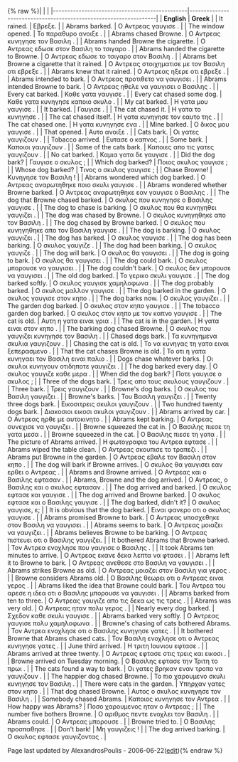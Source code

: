 {% raw %}|                                               |                                                                  |
|-----------------------------------------------|------------------------------------------------------------------|
| **English**                                   | **Greek**                                                        |
| It rained.                                    | Εβρεξε.                                                          |
| Abrams barked.                                | Ο Αντρεας γαυγισε .                                              |
| The window opened.                            | Το παραθυρο ανοιξε .                                             |
| Abrams chased Browne.                         | Ο Αντρεας κυνηγησε τον Βασιλη .                                  |
| Abrams handed Browne the cigarette.           | Ο Αντρεας εδωσε στον Βασιλη το τσιγαρο .                         |
| Abrams handed the cigarette to Browne.        | Ο Αντρεας εδωσε το τσιγαρο στον Βασιλη .                         |
| Abrams bet Browne a cigarette that it rained. | Ο Αντρεας στοιχηματισε με τον Βασιλη οτι εβρεξε .                |
| Abrams knew that it rained.                   | Ο Αντρεας ηξερε οτι εβρεξε .                                     |
| Abrams intended to bark.                      | Ο Αντρεας προτιθετο να γαυγισει .                                |
| Abrams intended Browne to bark.               | Ο Αντρεας ηθελε να γαυγισει ο Βασιλης .                          |
| Every cat barked.                             | Καθε γατα γαυγισε .                                              |
| Every cat chased some dog.                    | Καθε γατα κυνηγησε καποιο σκυλο .                                |
| My cat barked.                                | Η γατα μου γαυγισε .                                             |
| It barked.                                    | Γαυγισε .                                                        |
| The cat chased it.                            | Η γατα το κυνηγησε .                                             |
| The cat chased itself.                        | Η γατα κυνηγησε τον εαυτο της .                                  |
| The cat chased one.                           | Η γατα κυνηγησε ενα .                                            |
| Mine barked.                                  | Ο δικος μου γαυγισε .                                            |
| That opened.                                  | Αυτο ανοιξε .                                                    |
| Cats bark.                                    | Οι γατες γαυγιζουν .                                             |
| Tobacco arrived.                              | Ευτασε ο καπνος .                                                |
| Some bark.                                    | Καποιοι γαυγιζουν .                                              |
| Some of the cats bark.                        | Καποιες απο τις γατες γαυγιζουν .                                |
| No cat barked.                                | Καμια γατα δε γαυγισε .                                          |
| Did the dog bark?                             | Γαυγισε ο σκυλος ;                                               |
| Which dog barked?                             | Ποιος σκυλος γαυγισε ;                                           |
| Whose dog barked?                             | Τινος ο σκυλος γαυγισε ;                                         |
| Chase Browne!                                 | Κυνηγησε τον Βασιλη !                                            |
| Abrams wondered which dog barked.             | Ο Αντρεας αναρωτηθηκε ποιο σκυλι γαυγισε .                       |
| Abrams wondered whether Browne barked.        | Ο Αντρεας αναρωτηθηκε εαν γαυγισε ο Βασιλης .                    |
| The dog that Browne chased barked.            | Ο σκυλος που κυνηγησε ο Βασιλης γαυγισε .                        |
| The dog to chase is barking.                  | Ο σκυλος που θα κυνηγηθει γαυγιζει .                             |
| The dog was chased by Browne.                 | Ο σκυλος κυνηγηθηκε απο τον Βασιλη .                             |
| The dog chased by Browne barked.              | Ο σκυλος που κυνηγηθηκε απο τον Βασιλη γαυγισε .                 |
| The dog is barking.                           | Ο σκυλος γαυγιζει .                                              |
| The dog has barked.                           | Ο σκυλος γαυγισε .                                               |
| The dog has been barking.                     | Ο σκυλος γαυγιζε .                                               |
| The dog had been barking.                     | Ο σκυλος γαυγιζε .                                               |
| The dog will bark.                            | Ο σκυλος θα γαυγισει .                                           |
| The dog is going to bark.                     | Ο σκυλος θα γαυγισει .                                           |
| The dog could bark.                           | Ο σκυλος μπορουσε να γαυγισει .                                  |
| The dog couldn't bark.                        | Ο σκυλος δεν μπορουσε να γαυγισει .                              |
| The old dog barked.                           | Το γερικο σκυλι γαυγισε .                                        |
| The dog barked softly.                        | Ο σκυλος γαυγισε χαμηλοφωνα .                                    |
| The dog probably barked.                      | Ο σκυλος μαλλον γαυγισε .                                        |
| The dog barked in the garden.                 | Ο σκυλος γαυγισε στον κηπο .                                     |
| The dog barks now.                            | Ο σκυλος γαυγιζει .                                              |
| The garden dog barked.                        | Ο σκυλος στον κηπο γαυγισε .                                     |
| The tobacco garden dog barked.                | Ο σκυλος στον κηπο με τον καπνο γαυγισε .                        |
| The cat is old.                               | Αυτη η γατα ειναι γρια .                                         |
| The cat is in the garden.                     | Η γατα ειναι στον κηπο .                                         |
| The barking dog chased Browne.                | Ο σκυλος που γαυγιζει κυνηγησε τον Βασιλη .                      |
| Chased dogs bark.                             | Τα κυνηγημενα σκυλια γαυγιζουν .                                 |
| Chasing the cat is old.                       | Το να κυνηγας τη γατα ειναι ξεπερασμενο .                        |
| That the cat chases Browne is old.            | Το οτι η γατα κυνηγαει τον Βασιλη ειναι παλιο .                  |
| Dogs chase whatever barks.                    | Οι σκυλοι κυνηγουν οτιδηποτε γαυγιζει .                          |
| The dog barked every day.                     | Ο σκυλος γαυγιζε καθε μερα .                                     |
| When did the dog bark?                        | Ποτε γαυγισε ο σκυλος ;                                          |
| Three of the dogs bark.                       | Τρεις απο τους σκυλους γαυγιζουν .                               |
| Three bark.                                   | Τρεις γαυγιζουν .                                                |
| Browne's dog barks.                           | Ο σκυλος του Βασιλη γαυγιζει .                                   |
| Browne's barks.                               | Του Βασιλη γαυγιζει .                                            |
| Twenty three dogs bark.                       | Εικοσιτρεις σκυλοι γαυγιζουν .                                   |
| Two hundred twenty dogs bark.                 | Διακοσιοι εικοσι σκυλοι γαυγιζουν .                              |
| Abrams arrived by car.                        | Ο Αντρεας ηρθε με αυτοκινητο .                                   |
| Abrams kept barking.                          | Ο Αντρεας συνεχισε να γαυγιζει .                                 |
| Browne squeezed the cat in.                   | Ο Βασιλης πιεσε τη γατα μεσα .                                   |
| Browne squeezed in the cat.                   | Ο Βασιλης πιεσε τη γατα .                                        |
| The picture of Abrams arrived.                | Η φωτογραφια του Αντρεα εφτασε .                                 |
| Abrams wiped the table clean.                 | Ο Αντρεας σκουπισε το τραπεζι .                                  |
| Abrams put Browne in the garden.              | Ο Αντρεας εβαλε τον Βασιλη στον κηπο .                           |
| The dog will bark if Browne arrives.          | Ο σκυλος θα γαυγισει εαν ερθει ο Αντρεας .                       |
| Abrams and Browne arrived.                    | Ο Αντρεας και ο Βασιλης εφτασαν .                                |
| Abrams, Browne and the dog arrived.           | Ο Αντρεας, ο Βασιλης και ο σκυλος εφτασαν .                      |
| The dog arrived and barked.                   | Ο σκυλος εφτασε και γαυγισε .                                    |
| The dog arrived and Browne barked.            | Ο σκυλος εφτασε και ο Βασιλης γαυγισε .                          |
| The dog barked, didn't it?                    | Ο σκυλος γαυγισε, ε;                                             |
| It is obvious that the dog barked.            | Ειναι φανερο οτι ο σκυλος γαυγισε .                              |
| Abrams promised Browne to bark.               | Ο Αντρεας υποσχεθηκε στον Βασιλη να γαυγισει .                   |
| Abrams seems to bark.                         | Ο Αντρεας μοιαζει να γαυγιζει .                                  |
| Abrams believes Browne to be barking.         | Ο Αντρεας πιστευει οτι ο Βασιλης γαυγιζει.                       |
| It bothered Abrams that Browne barked.        | Τον Αντρεα ενοχλησε που γαυγισε ο Βασιλης .                      |
| It took Abrams ten minutes to arrive.         | Ο Αντρεας εκανε δεκα λεπτα να φτασει .                           |
| Abrams left it to Browne to bark.             | Ο Αντρεας ανεθεσε στο Βασιλη να γαυγισει .                       |
| Abrams strikes Browne as old.                 | Ο Αντρεας μοιαζει στον Βασιλη για γερος .                        |
| Browne considers Abrams old.                  | Ο Βασιλης θεωρει οτι ο Αντρεας ειναι γερος .                     |
| Abrams liked the idea that Browne could bark. | Του Αντρεα του αρεσε η ιδεα οτι ο Βασιλης μπορουσε να γαυγισει . |
| Abrams barked from ten to three.              | Ο Αντρεας γαυγιζε απο τις δεκα ως τις τρεις .                    |
| Abrams was very old.                          | Ο Αντρεας ηταν πολυ γερος .                                      |
| Nearly every dog barked.                      | Σχεδον καθε σκυλι γαυγισε .                                      |
| Abrams barked very softly.                    | Ο Αντρεας γαυγισε πολυ χαμηλοφωνα .                              |
| Browne's chasing of cats bothered Abrams.     | Τον Αντρεα ενοχλησε οτι ο Βασιλης κυνηγησε γατες .               |
| It bothered Browne that Abrams chased cats.   | Τον Βασιλη ενοχλησε οτι ο Αντρεας κυνηγησε γατες .               |
| June third arrived.                           | Η τριτη Ιουνιου εφτασε .                                         |
| Abrams arrived at three twenty.               | Ο Αντρεας εφτασε στις τρεις και εικοσι .                         |
| Browne arrived on Tuesday morning.            | Ο Βασιλης εφτασε την Τριτη το πρωι .                             |
| The cats found a way to bark.                 | Οι γατες βρηκαν εναν τροπο να γαυγιζουν .                        |
| The happier dog chased Browne.                | Το πιο χαρουμενο σκυλι κυνηγησε τον Βασιλη .                     |
| There were cats in the garden.                | Υπηρχαν γατες στον κηπο .                                        |
| That dog chased Browne.                       | Αυτος ο σκυλος κυνηγησε τον Βασιλη .                             |
| Somebody chased Abrams.                       | Καποιος κυνηγησε τον Αντρεα .                                    |
| How happy was Abrams?                         | Ποσο χαρουμενος ηταν ο Αντρεας ;                                 |
| The number five bothers Browne.               | Ο αριθμος πεντε ενοχλει τον Βασιλη .                             |
| Abrams could.                                 | Ο Αντρεας μπορουσε .                                             |
| Browne tried to.                              | Ο Βασιλης προσπαθησε .                                           |
| Don't bark!                                   | Μη γαυγιζεις !                                                   |
| The dog arrived barking.                      | Ο σκυλος εφτασε γαυγιζοντας .                                    |

Page last updated by AlexandrosPoulis - 2006-06-22([edit](https://github.com/delph-in/docs/wiki/MatrixMrsTestSuiteGr/_edit)){% endraw %}